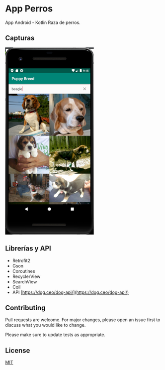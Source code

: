 # App Perros

App Android - Kotlin Raza de perros.

## Capturas

![screen](screenshots/captura.png)

## Librerías y API
- Retrofit2
- Gson
- Coroutines
- RecyclerView
- SearchView
- Coil
- API [https://dog.ceo/dog-api/](https://dog.ceo/dog-api/)


## Contributing
Pull requests are welcome. For major changes, please open an issue first to discuss what you would like to change.

Please make sure to update tests as appropriate.

## License
[MIT](https://choosealicense.com/licenses/mit/)
